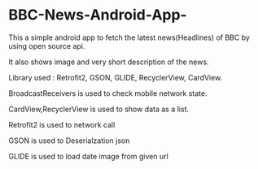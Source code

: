 # BBC-News-Android-App-

This a simple android app to fetch the latest news(Headlines) of BBC by using open source api.

It also shows image and very short description of the news.

Library used : Retrofit2, GSON, GLIDE, RecyclerView, CardView.

BroadcastReceivers is used to check mobile network state.

CardView,RecyclerView is used to show data as a list.

Retrofit2 is used to network call

GSON is used to Deserialzation json

GLIDE is used to load date image from given url


